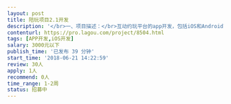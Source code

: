 ```yaml
---                
layout: post       
title: 陪玩项目2.1开发           
description: '</br>一、项目描述：</br>互动约玩平台的app开发，包括iOS和Android两端，我主要需要做出聊天室功能</br></br>二、主要功能点：</br>实时多人语音聊天，排麦连麦功能，送礼物功能，pc端主播管理</br></br>三、可参考产品：</br>YY，寻欢，Hello</br></br>四、人员要求：</br>1.有做过聊天室，约玩平台的相关开发经验。</br>2.良好的沟通能力和契约精神。</br>3.对产品有独到的见解</br>'     
contenturl: https://pro.lagou.com/project/8504.html      
tags: [APP开发,iOS开发]            
salary: 3000元以下          
publish_time: '已发布 39 分钟'         
start_time: '2018-06-21 14:22:59'           
review: 30人                   
apply: 1人                   
recommend: 0人                   
time_range: 1-2周              
status: 招募中                  
---                 
```

